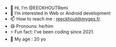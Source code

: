 - 👋 Hi, I’m @EECKHOUTRemi
- 👀 I’m interested in Web or Android development
- 📫 How to reach me : reeckhout@myges.fr.
- 😄 Pronouns: he/him
- ⚡ Fun fact: I've been coding since 2021.
- 🎂 My age : 20 yo
